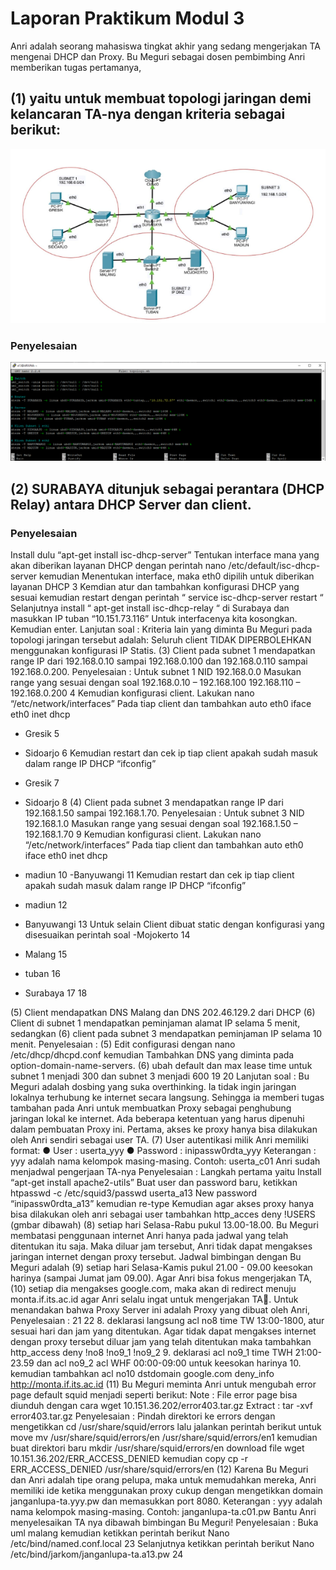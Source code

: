 # Laporan Praktikum Modul 3

Anri adalah seorang mahasiswa tingkat akhir yang sedang mengerjakan TA mengenai DHCP dan Proxy. Bu Meguri sebagai dosen pembimbing Anri memberikan tugas pertamanya,
## (1) yaitu untuk membuat topologi jaringan demi kelancaran TA-nya dengan kriteria sebagai berikut: 

![gambar](https://github.com/riskiferdian/Jarkom_Modul3_Lapres_A13/blob/main/images/1.png)

### Penyelesaian

![gambar](https://github.com/riskiferdian/Jarkom_Modul3_Lapres_A13/blob/main/images/2.png)


## (2) SURABAYA ditunjuk sebagai perantara (DHCP Relay) antara DHCP Server dan client. 
### Penyelesaian 
Install dulu “apt-get install isc-dhcp-server”
Tentukan interface mana yang akan diberikan layanan DHCP dengan perintah
nano /etc/default/isc-dhcp-server
kemudian Menentukan interface, maka eth0 dipilih untuk diberikan layanan DHCP
3
Kemdian atur dan tambahkan konfigurasi DHCP yang sesuai kemudian restart dengan perintah “ service isc-dhcp-server restart “
Selanjutnya install “ apt-get install isc-dhcp-relay “ di Surabaya dan masukkan IP tuban “10.151.73.116”
Untuk interfacenya kita kosongkan. Kemudian enter.
Lanjutan soal :
Kriteria lain yang diminta Bu Meguri pada topologi jaringan tersebut adalah: 
Seluruh client TIDAK DIPERBOLEHKAN menggunakan konfigurasi IP Statis.
(3) Client pada subnet 1 mendapatkan range IP dari 192.168.0.10 sampai 192.168.0.100 dan 192.168.0.110 sampai 192.168.0.200.
Penyelesaian :
Untuk subnet 1 NID  192.168.0.0
Masukan range yang sesuai dengan soal 
192.168.0.10 – 192.168.100
192.168.110 – 192.168.0.200
4
Kemudian konfigurasi client. Lakukan nano “/etc/network/interfaces”
Pada tiap client dan tambahkan 
auto eth0
iface eth0 inet dhcp
- Gresik
5
- Sidoarjo
6
Kemudian restart dan cek ip tiap client apakah sudah masuk dalam range IP DHCP
“ifconfig”
- Gresik
7
- Sidoarjo
8
(4) Client pada subnet 3 mendapatkan range IP dari 192.168.1.50 sampai 192.168.1.70.
Penyelesaian :
Untuk subnet 3 NID  192.168.1.0
Masukan range yang sesuai dengan soal 
192.168.1.50 – 192.168.1.70
9
Kemudian konfigurasi client. Lakukan nano “/etc/network/interfaces”
Pada tiap client dan tambahkan 
auto eth0
iface eth0 inet dhcp
- madiun
10
-Banyuwangi
11
Kemudian restart dan cek ip tiap client apakah sudah masuk dalam range IP DHCP
“ifconfig”

- madiun
12
- Banyuwangi
13
Untuk selain Client dibuat static dengan konfigurasi yang disesuaikan perintah soal
-Mojokerto
14
- Malang
15
- tuban
16
- Surabaya
17
18

(5) Client mendapatkan DNS Malang dan DNS 202.46.129.2 dari DHCP
(6) Client di subnet 1 mendapatkan peminjaman alamat IP selama 5 menit, sedangkan (6) client pada subnet 3 mendapatkan peminjaman IP selama 10 menit. 
Penyelesaian :
(5) Edit configurasi dengan nano /etc/dhcp/dhcpd.conf kemudian Tambahkan DNS yang diminta pada option-domain-name-servers.
(6) ubah default dan max lease time untuk subnet 1 menjadi 300 dan subnet 3 menjadi 600
19
20
Lanjutan soal :
Bu Meguri adalah dosbing yang suka overthinking. Ia tidak ingin jaringan lokalnya terhubung ke internet secara langsung. Sehingga ia memberi tugas tambahan pada Anri untuk membuatkan Proxy sebagai penghubung jaringan lokal ke internet. Ada beberapa ketentuan yang harus dipenuhi dalam pembuatan Proxy ini. Pertama, akses ke proxy hanya bisa dilakukan oleh Anri sendiri sebagai user TA.
(7) User autentikasi milik Anri memiliki format: ● User : userta_yyy ● Password : inipassw0rdta_yyy Keterangan : yyy adalah nama kelompok masing-masing. Contoh: userta_c01 Anri sudah menjadwal pengerjaan TA-nya
Penyelesaian :
Langkah pertama yaitu Install “apt-get install apache2-utils”
Buat user dan password baru, ketikkan htpasswd -c /etc/squid3/passwd userta_a13
New password “inipassw0rdta_a13” kemudian re-type
Kemudian agar akses proxy hanya bisa dilakukan oleh anri sebagai user tambahkan
http_acces deny !USERS (gmbar dibawah)
(8) setiap hari Selasa-Rabu pukul 13.00-18.00. Bu Meguri membatasi penggunaan internet Anri hanya pada jadwal yang telah ditentukan itu saja. Maka diluar jam tersebut, Anri tidak dapat mengakses jaringan internet dengan proxy tersebut. Jadwal bimbingan dengan Bu Meguri adalah
(9) setiap hari Selasa-Kamis pukul 21.00 - 09.00 keesokan harinya (sampai Jumat jam 09.00). Agar Anri bisa fokus mengerjakan TA,
(10) setiap dia mengakses google.com, maka akan di redirect menuju monta.if.its.ac.id agar Anri selalu ingat untuk mengerjakan TA🙂. Untuk menandakan bahwa Proxy Server ini adalah Proxy yang dibuat oleh Anri,
Penyelesaian :
21
22
8. deklarasi langsung acl no8 time TW 13:00-1800, atur sesuai hari dan jam yang ditentukan.
Agar tidak dapat mengakses internet dengan proxy tersebut diluar jam yang telah ditentukan maka tambahkan
http_access deny !no8 !no9_1 !no9_2
9. deklarasi acl no9_1 time TWH 21:00-23.59 dan acl no9_2 acl WHF 00:00-09:00 untuk keesokan harinya
10. kemudian tambahkan 
acl no10 dstdomain google.com
deny_info http://monta.if.its.ac.id
(11) Bu Meguri meminta Anri untuk mengubah error page default squid menjadi seperti berikut:
Note : File error page bisa diunduh dengan cara wget 10.151.36.202/error403.tar.gz Extract : tar -xvf error403.tar.gz
Penyelesaian :
Pindah direktori ke errors dengan mengetikkan
cd /usr/share/squid/errors
lalu jalankan perintah berikut untuk move
mv /usr/share/squid/errors/en /usr/share/squid/errors/en1
kemudian buat direktori baru
mkdir /usr/share/squid/errors/en
download file
wget 10.151.36.202/ERR_ACCESS_DENIED
kemudian copy
cp -r ERR_ACCESS_DENIED /usr/share/squid/errors/en
(12) Karena Bu Meguri dan Anri adalah tipe orang pelupa, maka untuk memudahkan mereka, Anri memiliki ide ketika menggunakan proxy cukup dengan mengetikkan domain janganlupa-ta.yyy.pw dan memasukkan port 8080. Keterangan : yyy adalah nama kelompok masing-masing. Contoh: janganlupa-ta.c01.pw
Bantu Anri menyelesaikan TA nya dibawah bimbingan Bu Meguri!
Penyelesaian :
Buka uml malang kemudian ketikkan perintah berikut
Nano /etc/bind/named.conf.local 
23
Selanjutnya ketikkan perintah berikut
Nano /etc/bind/jarkom/janganlupa-ta.a13.pw
24
